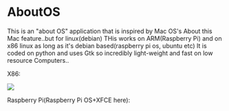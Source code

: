 # AboutOS
This is an "about OS" application that is inspired by Mac OS's About this Mac feature..but for linux(debian)
THis works on ARM(Raspberry Pi) and on x86 linux as long as it's debian based(raspberry pi os, ubuntu etc)
It is coded on python and uses Gtk so incredibly light-weight and fast on low resource Computers..

X86:

<img src="https://user-images.githubusercontent.com/84835176/125392090-31e2b100-e3c3-11eb-9636-c9fc7cbbd818.png">


Raspberry Pi(Raspberry Pi OS+XFCE here):
